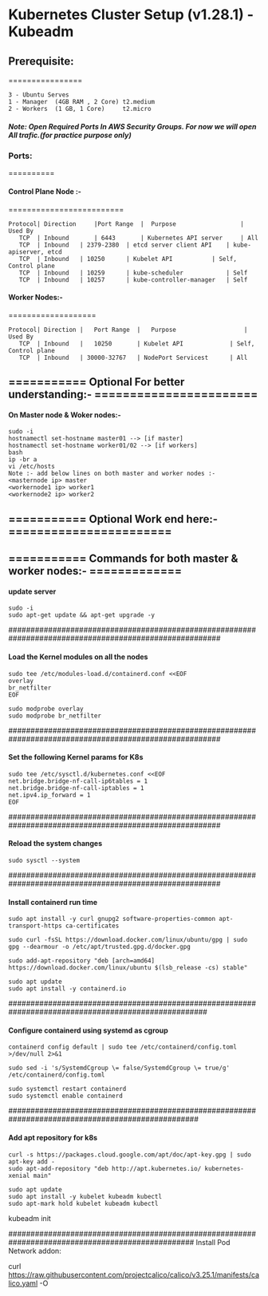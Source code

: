# Kubernetes Cluster Setup (v1.28.1) - Kubeadm

## Prerequisite:
================
```
3 - Ubuntu Serves
1 - Manager  (4GB RAM , 2 Core) t2.medium
2 - Workers  (1 GB, 1 Core)     t2.micro
```
##### Note: Open Required Ports In AWS Security Groups. For now we will open All trafic.(for practice purpose only)

### Ports:
==========

#### Control Plane Node :-
=========================
```
Protocol| Direction     |Port Range  |	Purpose	                 | Used By
   TCP	| Inbound       | 6443	     | Kubernetes API server	 | All
   TCP	| Inbound	| 2379-2380  | etcd server client API	 | kube-apiserver, etcd
   TCP	| Inbound	| 10250	     | Kubelet API	         | Self, Control plane
   TCP	| Inbound	| 10259	     | kube-scheduler	         | Self
   TCP	| Inbound	| 10257	     | kube-controller-manager   | Self
```
#### Worker Nodes:-
===================
```
Protocol| Direction |	Port Range  |	Purpose	                  | Used By
   TCP	| Inbound   |	10250       | Kubelet API        	  | Self, Control plane
   TCP	| Inbound   | 30000-32767   | NodePort Servicest  	  | All
```
##   =========== Optional For better understanding:- ======================= 

#### On Master node & Woker nodes:-

```
sudo -i
hostnamectl set-hostname master01 --> [if master]
hostnamectl set-hostname worker01/02 --> [if workers]
bash
ip -br a
vi /etc/hosts
Note :- add below lines on both master and worker nodes :-
<masternode ip> master
<workernode1 ip> worker1
<workernode2 ip> worker2
```
##   =========== Optional Work end here:- ======================= 

##   =========== Commands for both master & worker nodes:- ============= 

#### update server
```
sudo -i 
sudo apt-get update && apt-get upgrade -y
```
########################################################################################################

#### Load the Kernel modules on all the nodes
```
sudo tee /etc/modules-load.d/containerd.conf <<EOF
overlay
br_netfilter
EOF

sudo modprobe overlay
sudo modprobe br_netfilter
```

########################################################################################################

#### Set the following Kernel params for K8s
```
sudo tee /etc/sysctl.d/kubernetes.conf <<EOF
net.bridge.bridge-nf-call-ip6tables = 1
net.bridge.bridge-nf-call-iptables = 1
net.ipv4.ip_forward = 1
EOF
```
########################################################################################################

#### Reload the system changes
```
sudo sysctl --system
```
########################################################################################################

#### Install containerd run time
```
sudo apt install -y curl gnupg2 software-properties-common apt-transport-https ca-certificates

sudo curl -fsSL https://download.docker.com/linux/ubuntu/gpg | sudo gpg --dearmour -o /etc/apt/trusted.gpg.d/docker.gpg

sudo add-apt-repository "deb [arch=amd64] https://download.docker.com/linux/ubuntu $(lsb_release -cs) stable"

sudo apt update
sudo apt install -y containerd.io
```
#####################################################################################################

#### Configure containerd using systemd as cgroup
```
containerd config default | sudo tee /etc/containerd/config.toml >/dev/null 2>&1

sudo sed -i 's/SystemdCgroup \= false/SystemdCgroup \= true/g' /etc/containerd/config.toml

sudo systemctl restart containerd
sudo systemctl enable containerd
```
###################################################################################################

#### Add apt repository for k8s
```
curl -s https://packages.cloud.google.com/apt/doc/apt-key.gpg | sudo apt-key add -
sudo apt-add-repository "deb http://apt.kubernetes.io/ kubernetes-xenial main"

sudo apt update
sudo apt install -y kubelet kubeadm kubectl
sudo apt-mark hold kubelet kubeadm kubectl
```

kubeadm init 

##################################################################################################
Install Pod Network addon:

curl https://raw.githubusercontent.com/projectcalico/calico/v3.25.1/manifests/calico.yaml -O
